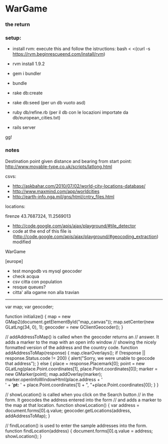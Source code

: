 # WarGame 
### the return

### setup:

- install rvm: 
    execute this and follow the istructions:
      bash < <(curl -s https://rvm.beginrescueend.com/install/rvm)

- rvm install 1.9.2
- gem i bundler
- bundle
- rake db:create
- rake db:seed (per un db vuoto asd)
- ruby db/refine.rb  (per il db con le locazioni importate da db/european_cities.txt)
- rails server

gg!


### notes

Destination point given distance and bearing from start point:
http://www.movable-type.co.uk/scripts/latlong.html 


csvs:
- http://askbahar.com/2010/07/02/world-city-locations-database/
- http://www.maxmind.com/app/worldcities
- http://earth-info.nga.mil/gns/html/cntry_files.html

locations:

firenze
43.7687324, 11.2569013


- http://code.google.com/apis/ajax/playground/#tile_detector
- code at the end of this file is (http://code.google.com/apis/ajax/playground/#geocoding_extraction) modified


WarGame

[europe]
- test mongodb vs mysql geocoder
- check acqua
- csv citta con population
- resque queues?
- citta' alla ogame non alla travian


-----
var map;
var geocoder;

function initialize() {
 map = new GMap2(document.getElementById("map_canvas"));
 map.setCenter(new GLatLng(34, 0), 1);
 geocoder = new GClientGeocoder();
}

// addAddressToMap() is called when the geocoder returns an
// answer.  It adds a marker to the map with an open info window
// showing the nicely formatted version of the address and the country code.
function addAddressToMap(response) {
 map.clearOverlays();
 if (!response || response.Status.code != 200) {
   alert("Sorry, we were unable to geocode that address");
 } else {
   place = response.Placemark[0];
   point = new GLatLng(place.Point.coordinates[1],
                       place.Point.coordinates[0]);
   marker = new GMarker(point);
   map.addOverlay(marker);
   marker.openInfoWindowHtml(place.address + '<br>' +
     '<b>pt:</b> ' + place.Point.coordinates[1] + ", "+place.Point.coordinates[0]);
 }
}

// showLocation() is called when you click on the Search button
// in the form.  It geocodes the address entered into the form
// and adds a marker to the map at that location.
function showLocation() {
 var address = document.forms[0].q.value;
 geocoder.getLocations(address, addAddressToMap);
}

// findLocation() is used to enter the sample addresses into the form.
function findLocation(address) {
 document.forms[0].q.value = address;
 showLocation();
}​